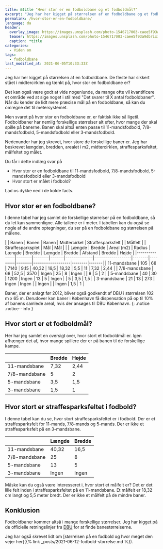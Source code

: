 ```yaml
---
title: &title "Hvor stor er en fodboldbane og et fodboldmål?"
excerpt: "Jeg har her kigget på størrelsen af en fodboldbane og et fodboldbane. De fleste har sikkert stået i midtercirklen og tænkt på, hvor store de er? Her får du svaret!"
permalink: /hvor-stor-er-en-fodboldbane/
language: da
header:
  overlay_image: https://images.unsplash.com/photo-1546717003-caee5f93a9db?ixid=MnwxMjA3fDB8MHxwaG90by1wYWdlfHx8fGVufDB8fHx8&ixlib=rb-1.2.1&auto=format&fit=crop&w=1900&q=80
  teaser: https://images.unsplash.com/photo-1546717003-caee5f93a9db?ixid=MnwxMjA3fDB8MHxwaG90by1wYWdlfHx8fGVufDB8fHx8&ixlib=rb-1.2.1&auto=format&fit=crop&w=400&q=80
  caption: *title
categories:
  - Viden om
tags:
  - fodboldbane
last_modified_at: 2021-06-05T10:33:33Z
---
```


Jeg har her kigget på størrelsen af en fodboldbane. De fleste har sikkert stået i midtercirklen og tænkt på, hvor stor en fodboldbane er?

Det kan også være godt at vide nogenlunde, da mange ofte vil kvantificere et område ved at sige noget i stil med "Det svarer til X antal fodboldbaner". Når du kender de lidt mere præcise mål på en fodboldbane, så kan du omregne det til metersystemet.

Men svaret på hvor stor en fodboldbane er, er faktisk ikke så ligetil. Fodboldbaner har nemlig forskellige størrelser alt efter, hvor mange der skal spille på banerne. Banen skal altså enten passe til 11-mandsfodbold, 7/8-mandsfodbold, 5-mandsfodbold eller 3-mandsfodbold.

Nedenunder har jeg skrevet, hvor store de forskellige baner er. Jeg har beskrevet længden, bredden, arealet i m2, midtercirklen, straffesparksfeltet, målfeltet og målet.

Du får i dette indlæg svar på

- Hvor stor er en fodboldbane til 11-mandsfodbold, 7/8-mandsfodbold, 5-mandsfodbold eller 3-mandsfodbold
- Hvor stort er målet i fodbold?

Lad os dykke ned i de kolde facts.

## Hvor stor er en fodboldbane?

I denne tabel har jeg samlet de forskellige størrelser på en fodboldbane, så du let kan sammenligne. Alle tallene er i meter. I tabellen kan du også se nogle af de andre optegninger, du ser på en fodboldbane og størrelsen på målene.

|               | Banen  | Banen  | Banen       | Midtercirkel | Straffesparksfelt |        | Målfelt |        | Straffesparksplet | Mål    |  Mål     |
|               | Længde | Bredde | Areal (m2) | Radius       | Længde            | Bredde | Længde  | Bredde | Afstand           | Bredde | Højde |
|---------------|--------|--------|-------|--------------|-------------------|--------|---------|--------|-------------------|--------|-------|
| 11-mandsbane  | 105    | 68     | 7140  | 9,15         | 40,32             | 16,5   | 18,32   | 5,5    | 11                | 7,32   | 2,44  |
| 7/8-mandsbane | 68     | 52,5   | 3570  | Ingen        | 25                | 8      | Ingen   |        | 8                 | 5      | 2     |
| 5-mandsbane   | 40     | 30     | 1200  | Ingen        | 13                | 5      | Ingen   |        | 5                 | 3,5    | 1,5   |
| 3-mandsbane   | 21     | 13     | 273   | Ingen        | Ingen             |        | Ingen   |        | Ingen             | 1,5    | 1     |

Baner, der er anlagt før 2012, bliver også godkendt af DBU i størrelsen 102 m x 65 m. Derudover kan baner i København få dispensation på op til 10% af banens samlede areal, hvis der ansøges til DBU København.
{: .notice .notice--info }

## Hvor stort er et fodboldmål?

Her har jeg samlet en oversigt over, hvor stort et fodboldmål er. Igen afhænger det af, hvor mange spillere der er på banen til de forskellige kampe.

|               | Bredde | Højde  |
|---------------|--------|--------|
| 11-mandsbane  | 7,32   | 2,44   |
| 7/8-mandsbane | 5      | 2      |
| 5-mandsbane   | 3,5    | 1,5    |
| 3-mandsbane   | 1,5    | 1      |

## Hvor stort er straffesparksfeltet i fodbold?

I denne tabel kan du se, hvor stort straffesparksfeltet er i fodbold. Der er et straffesparksfelt for 11-mands, 7/8-mands og 5-mands. Der er ikke et straffesparksfelt på en 3-mandsbane.

|               | Længde            | Bredde |
|---------------|-------------------|--------|
| 11-mandsbane  | 40,32             | 16,5   |
| 7/8-mandsbane | 25                | 8      |
| 5-mandsbane   | 13                | 5      |
| 3-mandsbane   | Ingen             | Ingen  |

Måske kan du også være interesseret i, hvor stort et målfelt er? Det er det lille felt inden i straffesparksfeltet på en 11-mandsbane. Et målfelt er 18,32 cm langt og 5,5 meter bredt. Der er ikke et målfelt på de mindre baner.

## Konklusion

Fodboldbaner kommer altså i mange forskellige størrelser. Jeg har kigget på de officielle retningslinjer fra [DBU](https://www.dbu.dk/turneringer-og-resultater/kampe-og-baner/banestoerrelser/) for at finde banestørrelserne.

Jeg har også skrevet lidt om [størrelsen på en fodbold og hvor meget den vejer her]({% link _posts/2021-06-12-fodbold-storrelse.md %}).
